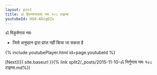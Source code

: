 ```yaml
---
layout: post
title: ॐ हिरण्यनाभाया नमः १०८ टाइम्स
youtubeId: HG9-AOzgDZs
---
```

 
 
 ॐ विकुर्वणाय नमः  
 
 -  जिसे अनुष्ठान द्वारा प्राप्त नहीं किया जा सकता है 
 
  
 
  
 
 
 
 
 
 


{% include youtubePlayer.html id=page.youtubeId %}
 
[Next]({{ site.baseurl }}{% link  split2/_posts/2015-11-10-ॐ निर्गुणाय नमः १०८ टाइम्स.md%})
 
